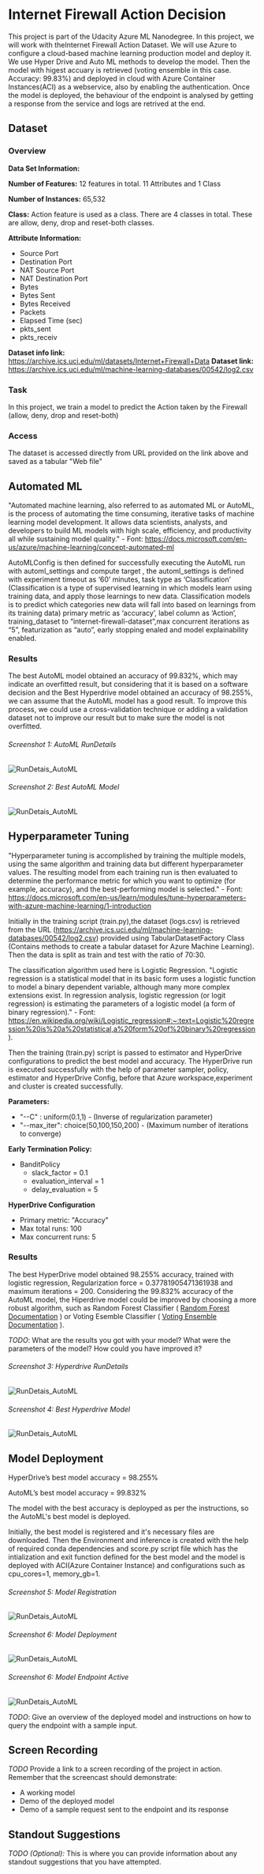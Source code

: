 # Internet Firewall Action Decision

This project is part of the Udacity Azure ML Nanodegree. In this project, we will work with theInternet Firewall Action Dataset. We will use Azure to configure a cloud-based machine learning production model and deploy it. We use Hyper Drive and Auto ML methods to develop the model. Then the model with higest accuary is retrieved (voting ensemble in this case. Accuracy: 99.83%) and deployed in cloud with Azure Container Instances(ACI) as a webservice, also by enabling the authentication. Once the model is deployed, the behaviour of the endpoint is analysed by getting a response from the service and logs are retrived at the end.


## Dataset

### Overview

**Data Set Information:**

**Number of Features:** 12 features in total. 11 Attributes and 1 Class

**Number of Instances:** 65,532

**Class:**
Action feature is used as a class. There are 4 classes in total. These are allow, deny, drop and reset-both classes.

**Attribute Information:**

- Source Port
- Destination Port
- NAT Source Port
- NAT Destination Port
- Bytes
- Bytes Sent
- Bytes Received
- Packets
- Elapsed Time (sec)
- pkts_sent
- pkts_receiv


**Dataset info link:** https://archive.ics.uci.edu/ml/datasets/Internet+Firewall+Data
**Dataset link:** https://archive.ics.uci.edu/ml/machine-learning-databases/00542/log2.csv

### Task
In this project, we train a model to predict the Action taken by the Firewall (allow, deny, drop and reset-both)

### Access
The dataset is accessed directly from URL provided on the link above and saved as a tabular "Web file"

## Automated ML
"Automated machine learning, also referred to as automated ML or AutoML, is the process of automating the time consuming, iterative tasks of machine learning model development. It allows data scientists, analysts, and developers to build ML models with high scale, efficiency, and productivity all while sustaining model quality." - Font: https://docs.microsoft.com/en-us/azure/machine-learning/concept-automated-ml

AutoMLConfig is then defined for successfully executing the AutoML run with automl_settings and compute target , the automl_settings is defined with experiment timeout as ‘60’ minutes, task type as ‘Classification’ (Classification is a type of supervised learning in which models learn using training data, and apply those learnings to new data. Classification models is to predict which categories new data will fall into based on learnings from its training data) primary metric as ‘accuracy’, label column as ‘Action’, training_dataset to “internet-firewall-dataset”,max concurrent iterations as “5”, featurization as “auto”, early stopping enaled and model explainability enabled.

### Results
The best AutoML model obtained an accuracy of 99.832%, which may indicate an overfitted result, but considering that it is based on a software decision and the Best Hyperdrive model obtained an accuracy of 98.255%, we can assume that the AutoML model has a good result. To improve this process, we could use a cross-validation technique or adding a validation dataset not to improve our result but to make sure the model is not overfitted. 

###### Screenshot 1: AutoML RunDetails
![RunDetais_AutoML](.//step_2/1_RunDetais_AutoML.png)	


###### Screenshot 2: Best AutoML Model
![RunDetais_AutoML](.//step_2/2_Best_model_RunID_AutoML.png)	


## Hyperparameter Tuning
"Hyperparameter tuning is accomplished by training the multiple models, using the same algorithm and training data but different hyperparameter values. The resulting model from each training run is then evaluated to determine the performance metric for which you want to optimize (for example, accuracy), and the best-performing model is selected." - Font: https://docs.microsoft.com/en-us/learn/modules/tune-hyperparameters-with-azure-machine-learning/1-introduction

Initially in the training script (train.py),the dataset (logs.csv) is retrieved from the URL (https://archive.ics.uci.edu/ml/machine-learning-databases/00542/log2.csv) provided using TabularDatasetFactory Class (Contains methods to create a tabular dataset for Azure Machine Learning). Then the data is split as train and test with the ratio of 70:30.

The classification algorithm used here is Logistic Regression. "Logistic regression is a statistical model that in its basic form uses a logistic function to model a binary dependent variable, although many more complex extensions exist. In regression analysis, logistic regression (or logit regression) is estimating the parameters of a logistic model (a form of binary regression)." - Font: https://en.wikipedia.org/wiki/Logistic_regression#:~:text=Logistic%20regression%20is%20a%20statistical,a%20form%20of%20binary%20regression).

Then the training (train.py) script is passed to estimator and HyperDrive configurations to predict the best model and accuracy. The HyperDrive run is executed successfully with the help of parameter sampler, policy, estimator and HyperDrive Config, before that Azure workspace,experiment and cluster is created successfully.

**Parameters:**
- "--C" : uniform(0.1,1) - (Inverse of regularization parameter)
- "--max_iter": choice(50,100,150,200) - (Maximum number of iterations to converge) 

**Early Termination Policy:**

- BanditPolicy
  - slack_factor = 0.1
  - evaluation_interval = 1
  - delay_evaluation = 5

**HyperDrive Configuration**
- Primary metric: "Accuracy"
- Max total runs: 100
- Max concurrent runs: 5


### Results
The best HyperDrive model obtained 98.255% accuracy, trained with logistic regression, Regularization force = 0.37781905471361938 and maximum iterations = 200. Considering the 99.832% accuracy of the AutoML model, the Hiperdrive model could be improved by choosing a more robust algorithm, such as Random Forest Classifier ( [Random Forest Documentation](https://scikit-learn.org/stable/modules/generated/sklearn.ensemble.RandomForestClassifier.html) ) or Voting Esemble Classifier ( [Voting Ensemble Documentation](https://scikit-learn.org/stable/modules/generated/sklearn.ensemble.VotingClassifier.html) ).


*TODO*: What are the results you got with your model? What were the parameters of the model? How could you have improved it?


###### Screenshot 3: Hyperdrive RunDetails
![RunDetais_AutoML](.//step_2/3_RunDetais_Hyperdrive.png)	


###### Screenshot 4: Best Hyperdrive Model
![RunDetais_AutoML](.//step_2/4_Best_model_RunID_Hyperdrive.png)	


## Model Deployment

HyperDrive’s best model accuracy = 98.255%

AutoML’s best model accuracy = 99.832%

The model with the best accuracy is deployped as per the instructions, so the AutoML's best model is deployed.

Initially, the best model is registered and it's necessary files are downloaded. Then the Environment and inference is created with the help of required conda dependencies and score.py script file which has the intialization and exit function defined for the best model and the model is deployed with ACI(Azure Container Instance) and configurations such as cpu_cores=1, memory_gb=1.

###### Screenshot 5: Model Registration
![RunDetais_AutoML](.//step_2/5_Model_Registration.png)	


###### Screenshot 6: Model Deployment
![RunDetais_AutoML](.//step_2/6_Model_Deployment.png)	


###### Screenshot 6: Model Endpoint Active
![RunDetais_AutoML](.//step_2/7_Model_Endpoint_Active.png)	

*TODO*: Give an overview of the deployed model and instructions on how to query the endpoint with a sample input.

## Screen Recording
*TODO* Provide a link to a screen recording of the project in action. Remember that the screencast should demonstrate:
- A working model
- Demo of the deployed  model
- Demo of a sample request sent to the endpoint and its response

## Standout Suggestions
*TODO (Optional):* This is where you can provide information about any standout suggestions that you have attempted.
